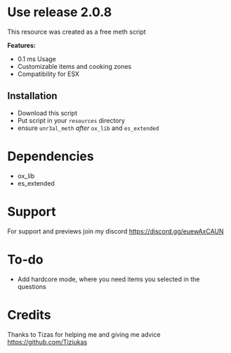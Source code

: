 # Use release 2.0.8

This resource was created as a free meth script

<b>Features:</b>
- 0.1 ms Usage
- Customizable items and cooking zones
- Compatibility for ESX

## Installation

- Download this script
- Put script in your `resources` directory
- ensure `unr3al_meth` *after* `ox_lib` and `es_extended`

# Dependencies
 - ox_lib
 - es_extended

# Support
For support and previews join my discord
https://discord.gg/euewAxCAUN

# To-do
- Add hardcore mode, where you need items you selected in the questions

# Credits
Thanks to Tizas for helping me and giving me advice
https://github.com/Tiziukas
